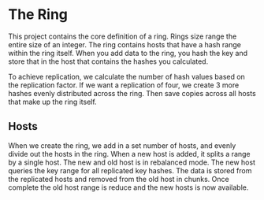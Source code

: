 # The Ring

This project contains the core definition of a ring. Rings size range the entire
size of an integer. The ring contains hosts that have a hash range within the
ring itself. When you add data to the ring, you hash the key and store that in
the host that contains the hashes you calculated.

To achieve replication, we calculate the number of hash values based on the
replication factor. If we want a replication of four, we create 3 more hashes
evenly distributed across the ring. Then save copies across all hosts that make
up the ring itself.

## Hosts

When we create the ring, we add in a set number of hosts, and evenly divide out
the hosts in the ring. When a new host is added, it splits a range by a single
host. The new and old host is in rebalanced mode. The new host queries the key
range for all replicated key hashes. The data is stored from the replicated
hosts and removed from the old host in chunks. Once complete the old host range
is reduce and the new hosts is now available.